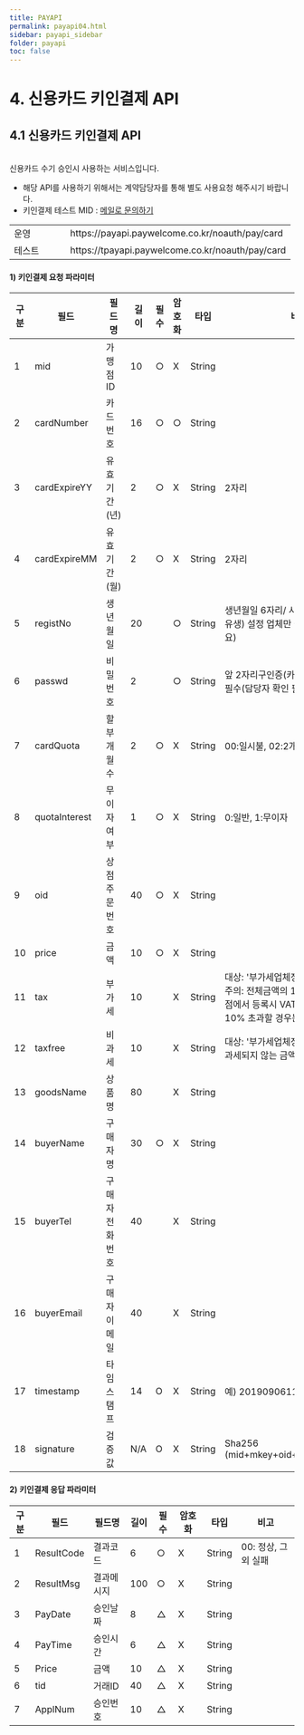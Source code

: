 ```yaml
---
title: PAYAPI
permalink: payapi04.html
sidebar: payapi_sidebar
folder: payapi
toc: false
---
```


# 4. 신용카드 키인결제  API

## 4.1 신용카드 키인결제 API
<br/>
신용카드 수기 승인시 사용하는 서비스입니다.

- 해당 API를 사용하기 위해서는 계약담당자를 통해 별도 사용요청 해주시기 바랍니다.
- 키인결제 테스트 MID : <a href="mailto:mainpg_support@welcomepayments.co.kr">메일로 문의하기</a>

[//]: # (부분 취소 API URL)
<table class="tg" style="width: 100%">
  <colgroup>
    <col style="width: 20%">
    <col style="width: 80%">
  </colgroup>
  <tbody>
    <tr>
      <td class="tg-0lax">운영</td>
      <td class="tg-0lax">https://payapi.paywelcome.co.kr/noauth/pay/card</td>
    </tr>
    <tr>
      <td class="tg-0lax">테스트</td>
      <td class="tg-0lax">https://tpayapi.paywelcome.co.kr/noauth/pay/card</td>
    </tr>
  </tbody>
</table>

#### 1) 키인결제 요청 파라미터

[//]: # (키인결제 요청)
<table class="tg" style="table-layout: fixed; width: 100%">
<colgroup>
<col style="width: 8%">
<col style="width: 12%">
<col style="width: 16%">
<col style="width: 8%">
<col style="width: 8%">
<col style="width: 12%">
<col style="width: 10%">
<col style="width: 26%">
</colgroup>
<thead>
  <tr>
    <th class="tg-0lax">구분</th>
    <th class="tg-0lax">필드</th>
    <th class="tg-0lax">필드명</th>
    <th class="tg-0lax">길이</th>
    <th class="tg-0lax">필수</th>
    <th class="tg-0lax">암호화</th>
    <th class="tg-0lax">타입</th>
    <th class="tg-0lax">비고</th>
  </tr>
</thead>
<tbody>
  <tr>
    <td class="tg-0lax">1</td>
    <td class="tg-0lax">mid</td>
    <td class="tg-0lax">가맹점ID</td>
    <td class="tg-0lax">10</td>
    <td class="tg-0lax">○</td>
    <td class="tg-0lax">X</td>
    <td class="tg-0lax">String</td>
    <td class="tg-0lax"></td>
  </tr>
  <tr>
    <td class="tg-0lax">2</td>
    <td class="tg-0lax">cardNumber</td>
    <td class="tg-0lax">카드번호</td>
    <td class="tg-0lax">16</td>
    <td class="tg-0lax">○</td>
    <td class="tg-0lax">○</td>
    <td class="tg-0lax">String</td>
    <td class="tg-0lax"></td>
  </tr>
  <tr>
    <td class="tg-0lax">3</td>
    <td class="tg-0lax">cardExpireYY</td>
    <td class="tg-0lax">유효기간(년)</td>
    <td class="tg-0lax">2</td>
    <td class="tg-0lax">○</td>
    <td class="tg-0lax">X</td>
    <td class="tg-0lax">String</td>
    <td class="tg-0lax">2자리</td>
  </tr>
  <tr>
    <td class="tg-0lax">4</td>
    <td class="tg-0lax">cardExpireMM</td>
    <td class="tg-0lax">유효기간(월)</td>
    <td class="tg-0lax">2</td>
    <td class="tg-0lax">○</td>
    <td class="tg-0lax">X</td>
    <td class="tg-0lax">String</td>
    <td class="tg-0lax">2자리</td>
  </tr>
  <tr>
    <td class="tg-0lax">5</td>
    <td class="tg-0lax">registNo</td>
    <td class="tg-0lax">생년월일</td>
    <td class="tg-0lax">20</td>
    <td class="tg-0lax"></td>
    <td class="tg-0lax">○</td>
    <td class="tg-0lax">String</td>
    <td class="tg-0lax">생년월일 6자리/ 사업자번호구인증(카유생) 설정 업체만 필수(담당자 확인필요)</td>
  </tr>
  <tr>
    <td class="tg-0lax">6</td>
    <td class="tg-0lax">passwd</td>
    <td class="tg-0lax">비밀번호</td>
    <td class="tg-0lax">2</td>
    <td class="tg-0lax"></td>
    <td class="tg-0lax">○</td>
    <td class="tg-0lax">String</td>
    <td class="tg-0lax">앞 2자리구인증(카유생비) 설정 업체만 필수(담당자 확인 필요)</td>
  </tr>
  <tr>
    <td class="tg-0lax">7</td>
    <td class="tg-0lax">cardQuota</td>
    <td class="tg-0lax">할부개월수</td>
    <td class="tg-0lax">2</td>
    <td class="tg-0lax">○</td>
    <td class="tg-0lax">X</td>
    <td class="tg-0lax">String</td>
    <td class="tg-0lax">00:일시불, 02:2개월 ….</td>
  </tr>
  <tr>
    <td class="tg-0lax">8</td>
    <td class="tg-0lax">quotaInterest</td>
    <td class="tg-0lax">무이자여부</td>
    <td class="tg-0lax">1</td>
    <td class="tg-0lax">○</td>
    <td class="tg-0lax">X</td>
    <td class="tg-0lax">String</td>
    <td class="tg-0lax">0:일반, 1:무이자</td>
  </tr>
  <tr>
    <td class="tg-0lax">9</td>
    <td class="tg-0lax">oid</td>
    <td class="tg-0lax">상점주문번호</td>
    <td class="tg-0lax">40</td>
    <td class="tg-0lax">○</td>
    <td class="tg-0lax">X</td>
    <td class="tg-0lax">String</td>
    <td class="tg-0lax"></td>
  </tr>
  <tr>
    <td class="tg-0lax">10</td>
    <td class="tg-0lax">price</td>
    <td class="tg-0lax">금액</td>
    <td class="tg-0lax">10</td>
    <td class="tg-0lax">○</td>
    <td class="tg-0lax">X</td>
    <td class="tg-0lax">String</td>
    <td class="tg-0lax"></td>
  </tr>
  <tr>
    <td class="tg-0lax">11</td>
    <td class="tg-0lax">tax</td>
    <td class="tg-0lax">부가세</td>
    <td class="tg-0lax">10</td>
    <td class="tg-0lax"></td>
    <td class="tg-0lax">X</td>
    <td class="tg-0lax">String</td>
    <td class="tg-0lax">대상: &#39;부가세업체정함&#39; 설정업체에 한함주의: 전체금액의 10%이하로 설정가맹점에서 등록시 VAT가 총 상품가격의 10% 초과할 경우는 거절됨</td>
  </tr>
  <tr>
    <td class="tg-0lax">12</td>
    <td class="tg-0lax">taxfree</td>
    <td class="tg-0lax">비과세</td>
    <td class="tg-0lax">10</td>
    <td class="tg-0lax"></td>
    <td class="tg-0lax">X</td>
    <td class="tg-0lax">String</td>
    <td class="tg-0lax">대상: &#39;부가세업체정함&#39; 설정업체에 한함과세되지 않는 금액</td>
  </tr>
  <tr>
    <td class="tg-0lax">13</td>
    <td class="tg-0lax">goodsName</td>
    <td class="tg-0lax">상품명</td>
    <td class="tg-0lax">80</td>
    <td class="tg-0lax"></td>
    <td class="tg-0lax">X</td>
    <td class="tg-0lax">String</td>
    <td class="tg-0lax"></td>
  </tr>
  <tr>
    <td class="tg-0lax">14</td>
    <td class="tg-0lax">buyerName</td>
    <td class="tg-0lax">구매자명</td>
    <td class="tg-0lax">30</td>
    <td class="tg-0lax">○</td>
    <td class="tg-0lax">X</td>
    <td class="tg-0lax">String</td>
    <td class="tg-0lax"></td>
  </tr>
  <tr>
    <td class="tg-0lax">15</td>
    <td class="tg-0lax">buyerTel</td>
    <td class="tg-0lax">구매자전화번호</td>
    <td class="tg-0lax">40</td>
    <td class="tg-0lax"></td>
    <td class="tg-0lax">X</td>
    <td class="tg-0lax">String</td>
    <td class="tg-0lax"></td>
  </tr>
  <tr>
    <td class="tg-0lax">16</td>
    <td class="tg-0lax">buyerEmail</td>
    <td class="tg-0lax">구매자이메일</td>
    <td class="tg-0lax">40</td>
    <td class="tg-0lax"></td>
    <td class="tg-0lax">X</td>
    <td class="tg-0lax">String</td>
    <td class="tg-0lax"></td>
  </tr>
  <tr>
    <td class="tg-0lax">17</td>
    <td class="tg-0lax">timestamp</td>
    <td class="tg-0lax">타임스탬프</td>
    <td class="tg-0lax">14</td>
    <td class="tg-0lax">O</td>
    <td class="tg-0lax">X</td>
    <td class="tg-0lax">String</td>
    <td class="tg-0lax">예) 20190906110100</td>
  </tr>
  <tr>
    <td class="tg-0lax">18</td>
    <td class="tg-0lax">signature</td>
    <td class="tg-0lax">검증값</td>
    <td class="tg-0lax">N/A</td>
    <td class="tg-0lax">O</td>
    <td class="tg-0lax">X</td>
    <td class="tg-0lax">String</td>
    <td class="tg-0lax">Sha256<br>(mid+mkey+oid+price+timestamp)</td>
  </tr>
</tbody>
</table>

#### 2) 키인결제 응답 파라미터

[//]: # (키인결제 응답 파라미터)
<table class="tg" style="table-layout: fixed; width: 100%">
<colgroup>
<col style="width: 8%">
<col style="width: 12%">
<col style="width: 16%">
<col style="width: 8%">
<col style="width: 8%">
<col style="width: 12%">
<col style="width: 10%">
<col style="width: 26%">
</colgroup>
<thead>
  <tr>
    <th class="tg-0lax">구분</th>
    <th class="tg-0lax">필드</th>
    <th class="tg-0lax">필드명</th>
    <th class="tg-0lax">길이</th>
    <th class="tg-0lax">필수</th>
    <th class="tg-0lax">암호화</th>
    <th class="tg-0lax">타입</th>
    <th class="tg-0lax">비고</th>
  </tr>
</thead>
<tbody>
  <tr>
    <td class="tg-0lax">1</td>
    <td class="tg-0lax">ResultCode</td>
    <td class="tg-0lax">결과코드</td>
    <td class="tg-0lax">6</td>
    <td class="tg-0lax">○</td>
    <td class="tg-0lax">X</td>
    <td class="tg-0lax">String</td>
    <td class="tg-0lax">00: 정상, 그 외 실패</td>
  </tr>
  <tr>
    <td class="tg-0lax">2</td>
    <td class="tg-0lax">ResultMsg</td>
    <td class="tg-0lax">결과메시지</td>
    <td class="tg-0lax">100</td>
    <td class="tg-0lax">○</td>
    <td class="tg-0lax">X</td>
    <td class="tg-0lax">String</td>
    <td class="tg-0lax"></td>
  </tr>
  <tr>
    <td class="tg-0lax">3</td>
    <td class="tg-0lax">PayDate</td>
    <td class="tg-0lax">승인날짜</td>
    <td class="tg-0lax">8</td>
    <td class="tg-0lax">△</td>
    <td class="tg-0lax">X</td>
    <td class="tg-0lax">String</td>
    <td class="tg-0lax"></td>
  </tr>
  <tr>
    <td class="tg-0lax">4</td>
    <td class="tg-0lax">PayTime</td>
    <td class="tg-0lax">승인시간</td>
    <td class="tg-0lax">6</td>
    <td class="tg-0lax">△</td>
    <td class="tg-0lax">X</td>
    <td class="tg-0lax">String</td>
    <td class="tg-0lax"></td>
  </tr>
  <tr>
    <td class="tg-0lax">5</td>
    <td class="tg-0lax">Price</td>
    <td class="tg-0lax">금액</td>
    <td class="tg-0lax">10</td>
    <td class="tg-0lax">△</td>
    <td class="tg-0lax">X</td>
    <td class="tg-0lax">String</td>
    <td class="tg-0lax"></td>
  </tr>
  <tr>
    <td class="tg-0lax">6</td>
    <td class="tg-0lax">tid</td>
    <td class="tg-0lax">거래ID</td>
    <td class="tg-0lax">40</td>
    <td class="tg-0lax">△</td>
    <td class="tg-0lax">X</td>
    <td class="tg-0lax">String</td>
    <td class="tg-0lax"></td>
  </tr>
  <tr>
    <td class="tg-0lax">7</td>
    <td class="tg-0lax">ApplNum</td>
    <td class="tg-0lax">승인번호</td>
    <td class="tg-0lax">10</td>
    <td class="tg-0lax">△</td>
    <td class="tg-0lax">X</td>
    <td class="tg-0lax">String</td>
    <td class="tg-0lax"></td>
  </tr>
</tbody>
</table>
